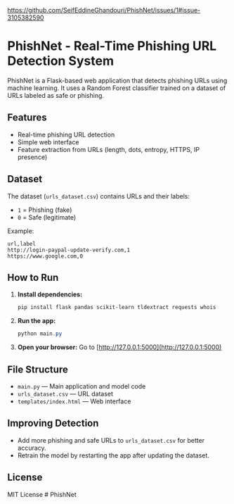 https://github.com/SeifEddineGhandouri/PhishNet/issues/1#issue-3105382590
# PhishNet - Real-Time Phishing URL Detection System


PhishNet is a Flask-based web application that detects phishing URLs using machine learning. It uses a Random Forest classifier trained on a dataset of URLs labeled as safe or phishing.

## Features
- Real-time phishing URL detection
- Simple web interface
- Feature extraction from URLs (length, dots, entropy, HTTPS, IP presence)

## Dataset
The dataset (`urls_dataset.csv`) contains URLs and their labels:
- `1` = Phishing (fake)
- `0` = Safe (legitimate)

Example:
```
url,label
http://login-paypal-update-verify.com,1
https://www.google.com,0
```

## How to Run
1. **Install dependencies:**
   ```powershell
   pip install flask pandas scikit-learn tldextract requests whois
   ```
2. **Run the app:**
   ```powershell
   python main.py
   ```
3. **Open your browser:**
   Go to [http://127.0.0.1:5000](http://127.0.0.1:5000)

## File Structure
- `main.py` — Main application and model code
- `urls_dataset.csv` — URL dataset
- `templates/index.html` — Web interface

## Improving Detection
- Add more phishing and safe URLs to `urls_dataset.csv` for better accuracy.
- Retrain the model by restarting the app after updating the dataset.

## License
MIT License
#   P h i s h N e t 
 
 

